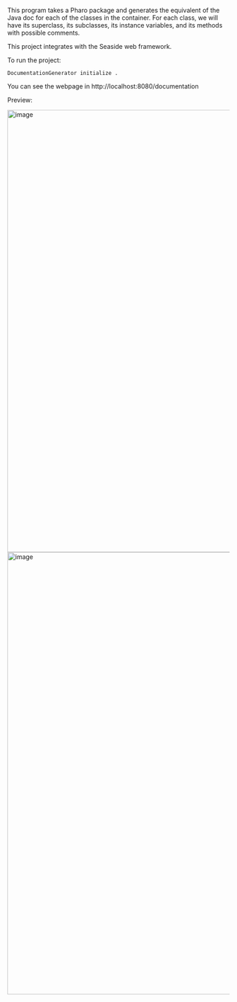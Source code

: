 This program takes a Pharo package and generates the equivalent of the Java doc for each of the classes in the container. 
For each class, we will have its superclass, its subclasses, its instance variables, and its methods with possible comments.

This project integrates with the Seaside web framework.


To run the project: 

``
DocumentationGenerator initialize .
``

You can see the webpage in http://localhost:8080/documentation


Preview: 

<img width="1000" alt="image" src="https://github.com/user-attachments/assets/77ffd13f-9f12-40f1-91d1-93e64fa46ed6" />

<img width="1000" alt="image" src="https://github.com/user-attachments/assets/bceefec0-6459-48da-9362-568524cdad49" />


